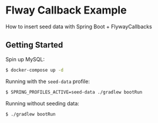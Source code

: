 # Flway Callback Example
How to insert seed data with Spring Boot + FlywayCallbacks

## Getting Started

Spin up MySQL:
```bash
$ docker-compose up -d
```

Running with the `seed-data` profile:
```bash
$ SPRING_PROFILES_ACTIVE=seed-data ./gradlew bootRun
```

Running without seeding data:
```bash
$ ./gradlew bootRun
```
